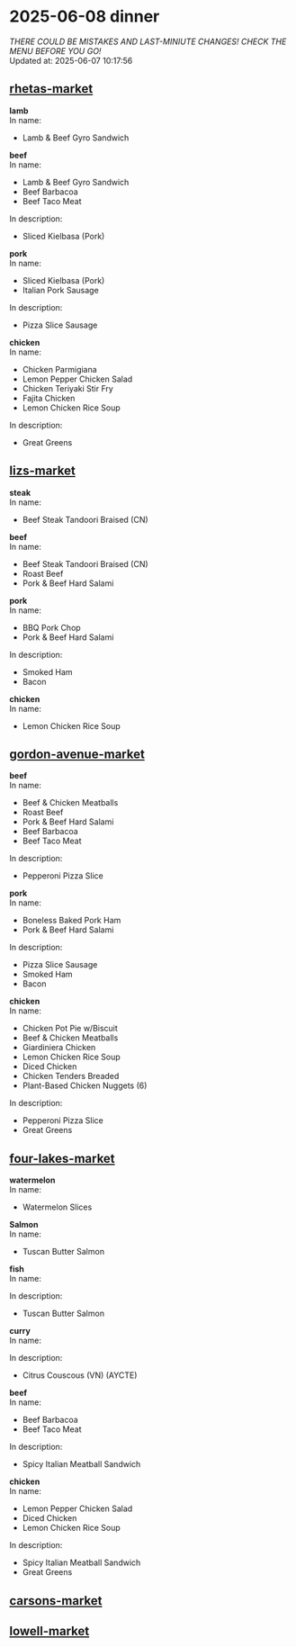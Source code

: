 # 2025-06-08 dinner  
*THERE COULD BE MISTAKES AND LAST-MINIUTE CHANGES! CHECK THE MENU BEFORE YOU GO!*  
Updated at: 2025-06-07 10:17:56  
## [rhetas-market](https://wisc-housingdining.nutrislice.com/menu/rhetas-market/dinner/2025-06-08)  
**lamb**  
In name:   
 - Lamb & Beef Gyro Sandwich  
  
**beef**  
In name:   
 - Lamb & Beef Gyro Sandwich  
 - Beef Barbacoa  
 - Beef Taco Meat  
  
In description:   
 - Sliced Kielbasa (Pork)  
  
**pork**  
In name:   
 - Sliced Kielbasa (Pork)  
 - Italian Pork Sausage  
  
In description:   
 - Pizza Slice Sausage  
  
**chicken**  
In name:   
 - Chicken Parmigiana  
 - Lemon Pepper Chicken Salad  
 - Chicken Teriyaki Stir Fry  
 - Fajita Chicken  
 - Lemon Chicken Rice Soup  
  
In description:   
 - Great Greens  
  
## [lizs-market](https://wisc-housingdining.nutrislice.com/menu/lizs-market/dinner/2025-06-08)  
**steak**  
In name:   
 - Beef Steak Tandoori Braised (CN)  
  
**beef**  
In name:   
 - Beef Steak Tandoori Braised (CN)  
 - Roast Beef  
 - Pork & Beef Hard Salami  
  
**pork**  
In name:   
 - BBQ Pork Chop  
 - Pork & Beef Hard Salami  
  
In description:   
 - Smoked Ham  
 - Bacon  
  
**chicken**  
In name:   
 - Lemon Chicken Rice Soup  
  
## [gordon-avenue-market](https://wisc-housingdining.nutrislice.com/menu/gordon-avenue-market/dinner/2025-06-08)  
**beef**  
In name:   
 - Beef & Chicken Meatballs  
 - Roast Beef  
 - Pork & Beef Hard Salami  
 - Beef Barbacoa  
 - Beef Taco Meat  
  
In description:   
 - Pepperoni Pizza Slice  
  
**pork**  
In name:   
 - Boneless Baked Pork Ham  
 - Pork & Beef Hard Salami  
  
In description:   
 - Pizza Slice Sausage  
 - Smoked Ham  
 - Bacon  
  
**chicken**  
In name:   
 - Chicken Pot Pie w/Biscuit  
 - Beef & Chicken Meatballs  
 - Giardiniera Chicken  
 - Lemon Chicken Rice Soup  
 - Diced Chicken  
 - Chicken Tenders Breaded  
 - Plant-Based Chicken Nuggets (6)  
  
In description:   
 - Pepperoni Pizza Slice  
 - Great Greens  
  
## [four-lakes-market](https://wisc-housingdining.nutrislice.com/menu/four-lakes-market/dinner/2025-06-08)  
**watermelon**  
In name:   
 - Watermelon Slices  
  
**Salmon**  
In name:   
 - Tuscan Butter Salmon  
  
**fish**  
In name:   
  
In description:   
 - Tuscan Butter Salmon  
  
**curry**  
In name:   
  
In description:   
 - Citrus Couscous (VN) (AYCTE)  
  
**beef**  
In name:   
 - Beef Barbacoa  
 - Beef Taco Meat  
  
In description:   
 - Spicy Italian Meatball Sandwich  
  
**chicken**  
In name:   
 - Lemon Pepper Chicken Salad  
 - Diced Chicken  
 - Lemon Chicken Rice Soup  
  
In description:   
 - Spicy Italian Meatball Sandwich  
 - Great Greens  
  
## [carsons-market](https://wisc-housingdining.nutrislice.com/menu/carsons-market/dinner/2025-06-08)  
## [lowell-market](https://wisc-housingdining.nutrislice.com/menu/lowell-market/dinner/2025-06-08)  
  
